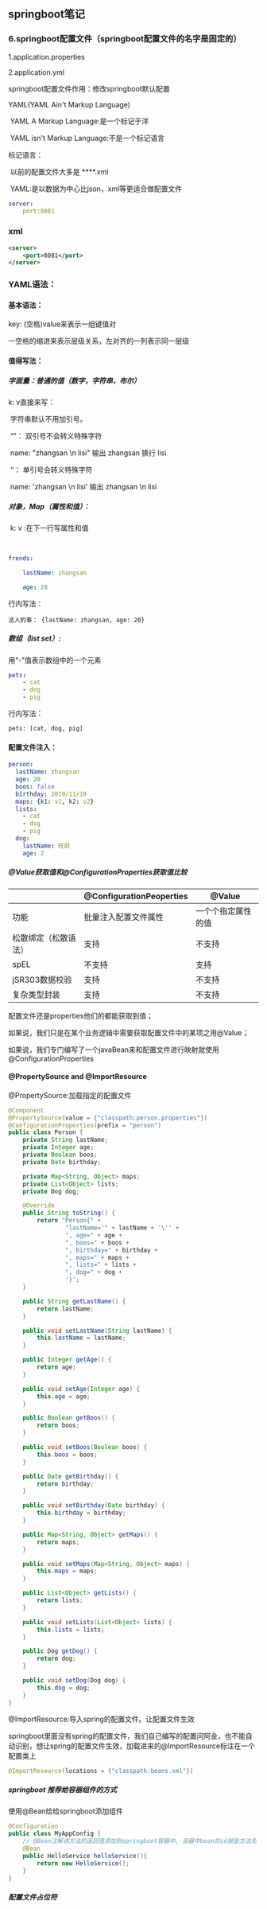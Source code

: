 ## springboot笔记

### 6.springboot配置文件（springboot配置文件的名字是固定的）

1.application.properties

2.application.yml

springboot配置文件作用：修改springboot默认配置

YAML(YAML Ain't  Markup Language)

​	YAML A Markup Language:是一个标记于洋

​	YAML isn't Markup Language:不是一个标记语言

标记语言：

​	以前的配置文件大多是 ****.xml

​	YAML:是以数据为中心比json，xml等更适合做配置文件

```yml
server:
	port:8081
```

### xml

```xml
<server>
	<port>8081</port>
</server>
```

### YAML语法：

#### 基本语法：

key: (空格)value来表示一组键值对

一空格的缩进来表示层级关系，左对齐的一列表示同一层级	

#### 值得写法：

##### 字面量：普通的值（数字，字符串，布尔）

k: v直接来写：

​	字符串默认不用加引号。

​	“”： 双引号不会转义特殊字符

​	name: "zhangsan \n lisi" 输出 zhangsan 换行 lisi

​	‘’： 单引号会转义特殊字符

​	name: 'zhangsan \n lisi' 输出 zhangsan \n lisi

##### 对象，Map（属性和值）：

​	k: v :在下一行写属性和值

​	

```yml
frends:

	lastName: zhangsan

	age: 20
```



行内写法：

```
法人的事： {lastName: zhangsan, age: 20}
```



##### 数组（list set）:

用“-”值表示数组中的一个元素

```yml
pets:
    - cat
    - dog
    - pig
```

行内写法：

```
pets: [cat, dog, pig]
```

#### 配置文件注入：

```yml
person:
  lastName: zhangsan
  age: 20
  boos: false
  birthday: 2019/11/19
  maps: {k1: v1, k2: v2}
  lists:
    - cat
    - dog
    - pig
  dog:
    lastName: 旺财
    age: 2
```

##### @Value获取值和@ConfigurationProperties获取值比较

|                      | @ConfigurationPeoperties | @Value             |
| -------------------- | ------------------------ | ------------------ |
| 功能                 | 批量注入配置文件属性     | 一个个指定属性的值 |
| 松散绑定（松散语法） | 支持                     | 不支持             |
| spEL                 | 不支持                   | 支持               |
| jSR303数据校验       | 支持                     | 不支持             |
| 复杂类型封装         | 支持                     | 不支持             |

配置文件还是properties他们的都能获取到值；

如果说，我们只是在某个业务逻辑中需要获取配置文件中的某项之用@Value；

如果说，我们专门编写了一个javaBean来和配置文件进行映射就使用@ConfigurationProperties

#### @PropertySource and @ImportResource

@PropertySource:加载指定的配置文件

```java
@Component
@PropertySource(value = {"classpath:person.properties"})
@ConfigurationProperties(prefix = "person")
public class Person {
    private String lastName;
    private Integer age;
    private Boolean boos;
    private Date birthday;

    private Map<String, Object> maps;
    private List<Object> lists;
    private Dog dog;

    @Override
    public String toString() {
        return "Person{" +
                "lastName='" + lastName + '\'' +
                ", age=" + age +
                ", boos=" + boos +
                ", birthday=" + birthday +
                ", maps=" + maps +
                ", lists=" + lists +
                ", dog=" + dog +
                '}';
    }

    public String getLastName() {
        return lastName;
    }

    public void setLastName(String lastName) {
        this.lastName = lastName;
    }

    public Integer getAge() {
        return age;
    }

    public void setAge(Integer age) {
        this.age = age;
    }

    public Boolean getBoos() {
        return boos;
    }

    public void setBoos(Boolean boos) {
        this.boos = boos;
    }

    public Date getBirthday() {
        return birthday;
    }

    public void setBirthday(Date birthday) {
        this.birthday = birthday;
    }

    public Map<String, Object> getMaps() {
        return maps;
    }

    public void setMaps(Map<String, Object> maps) {
        this.maps = maps;
    }

    public List<Object> getLists() {
        return lists;
    }

    public void setLists(List<Object> lists) {
        this.lists = lists;
    }

    public Dog getDog() {
        return dog;
    }

    public void setDog(Dog dog) {
        this.dog = dog;
    }
}

```

@ImportResource:导入spring的配置文件。让配置文件生效

springboot里面没有spring的配置文件，我们自己编写的配置问阿金，也不能自动识别，想让spring的配置文件生效，加载进来的@ImportResource标注在一个配置类上

```java
@ImportResource(locations = {"classpath:beans.xml"})
```

##### springboot 推荐给容器组件的方式

使用@Bean给给springboot添加组件

```java
@Configuration
public class MyAppConfig {
    // @Bean注解讲方法的返回值添加到springboot容器中, 容器中bean的id就是方法名
    @Bean
    public HelloService helloService(){
        return new HelloService();
    }
}
```

##### 配置文件占位符

```

```

